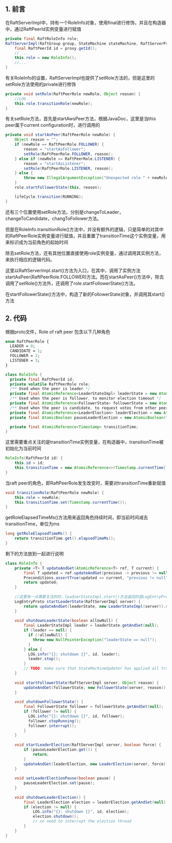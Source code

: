 ## 1. 前言

在RaftServerImpl中，持有一个RoleInfo对象，使用final进行修饰，并且在构造器中，通过RaftPeerId实例变量进行赋值

```java
private final RaftRoleInfo role;
RaftServerImpl(RaftGroup group, StateMachine stateMachine, RaftServerProxy wproxy, ...) {
    final RaftPeerId id = proxy.getId();
    // ...
    this.role = new RoleInfo();
    //...
}
```

有关RoleInfo的设置，RaftServerImpl也提供了setRole方法的，但是这里的setRole方法使用的private进行修饰

```java
private void setRole(RaftPeerRole newRole, Object reason) {
    //LOG
    this.role.transitionRole(newRole);
}
```

有关setRole方法，首先是startAwsPeer方法，根据JavaDoc，这里是当this peer属于current configuration时，进行调用的

```java
private void startAsPeer(RaftPeerRole newRole) {
    Object reason = "";
    if (newRole == RaftPeerRole.FOLLOWER) {
        reason = "startAsFollower";
        setRole(RaftPeerRole.FOLLOWER, reason);
    } else if (newRole == RaftPeerRole.LISTENER) {
        reason = "startAsListener";
        setRole(RaftPeerRole.LISTENER, reason);
    } else {
        throw new IllegalArgumentException("Unexpected role " + newRole);
    }
    role.startFollowerState(this, reason);

    lifeCycle.transition(RUNNING);
}
```

还有三个位置使用setRole方法，分别是changeToLeader，changeToCandidate，changToFollower方法。

但是在RoleInfo.transitionRole()方法中，并没有额外的逻辑，只是简单的对其中的RaftPeerRole实例变量进行赋值，并且重置了transitionTime这个实例变量，用来标识成为当前角色的起始时间

除去setRole方法，还有其他位置直接使用role实例变量，通过调用其实例方法，来执行相应的逻辑代码。

这里以RaftServerImpl.start()方法为入口，在其中，调用了实例方法startAsPeer(RaftPeerRole.FOLLOWER)方法。而在startAsPeer()方法中，除去调用了setRole()方法外，还调用了role.startFollowerState()方法。

在startFollowerState()方法中，构造了新的FollowerState对象，并调用其start()方法

## 2. 代码

根据proto文件，Role of raft peer 包含以下几种角色

```protobuf
enum RaftPeerRole {
  LEADER = 0;
  CANDIDATE = 1;
  FOLLOWER = 2;
  LISTENER = 3;
}
```



```java
class RoleInfo {
  private final RaftPeerId id;
  private volatile RaftPeerRole role;
  /** Used when the peer is leader */
  private final AtomicReference<LeaderStateImpl> leaderState = new AtomicReference<>();
  /** Used when the peer is follower, to monitor election timeout */
  private final AtomicReference<FollowerState> followerState = new AtomicReference<>();
  /** Used when the peer is candidate, to request votes from other peers */
  private final AtomicReference<LeaderElection> leaderElection = new AtomicReference<>();
  private final AtomicBoolean pauseLeaderElection = new AtomicBoolean(false);

  private final AtomicReference<Timestamp> transitionTime;
}
```

这里需要重点关注的是transitionTime实例变量，在构造器中，transitionTime被初始化为当前时间

```java
RoleInfo(RaftPeerId id) {
    this.id = id;
    this.transitionTime = new AtomicReference<>(Timestamp.currentTime());
}
```

当raft peer的角色，即RaftPeerRole发生改变时，需要对transitionTime重新赋值

```java
void transitionRole(RaftPeerRole newRole) {
    this.role = newRole;
    this.transitionTime.set(Timestamp.currentTime());
}
```

getRoleElapsedTimeMs()方法用来返回角色持续时间，即当前时间减去transitionTime，单位为ms

```java
long getRoleElapsedTimeMs() {
    return transitionTime.get().elapsedTimeMs();
}
```

剩下的方法放到一起进行说明

```java
class RoleInfo {
    private <T> T updateAndGet(AtomicReference<T> ref, T current) {
        final T updated = ref.updateAndGet(previous -> previous != null? previous: current);
        Preconditions.assertTrue(updated == current, "previous != null");
        return updated;
    }
    
    //这里有一点需要关注的时，leadserStateImpl.start()方法返回的是LogEntryProto对象
    LogEntryProto startLeaderState(RaftServerImpl server) {
        return updateAndGet(leaderState, new LeaderStateImpl(server)).start();
    }
    
    void shutdownLeaderState(boolean allowNull) {
        final LeaderStateImpl leader = leaderState.getAndSet(null);
        if (leader == null) {
          if (!allowNull) {
            throw new NullPointerException("leaderState == null");
          }
        } else {
          LOG.info("{}: shutdown {}", id, leader);
          leader.stop();
        }
        // TODO: make sure that StateMachineUpdater has applied all transactions that have context
    }
    
    void startFollowerState(RaftServerImpl server, Object reason) {
        updateAndGet(followerState, new FollowerState(server, reason)).start();
    }
    
    void shutdownFollowerState() {
        final FollowerState follower = followerState.getAndSet(null);
        if (follower != null) {
          LOG.info("{}: shutdown {}", id, follower);
          follower.stopRunning();
          follower.interrupt();
        }
    }
    
    void startLeaderElection(RaftServerImpl server, boolean force) {
        if (pauseLeaderElection.get()) {
            return;
        }
        updateAndGet(leaderElection, new LeaderElection(server, force)).start();
    }
    
    void setLeaderElectionPause(boolean pause) {
        pauseLeaderElection.set(pause);
    }
    
    void shutdownLeaderElection() {
        final LeaderElection election = leaderElection.getAndSet(null);
        if (election != null) {
            LOG.info("{}: shutdown {}", id, election);
            election.shutdown();
            // no need to interrupt the election thread
        }
    }
}
```

